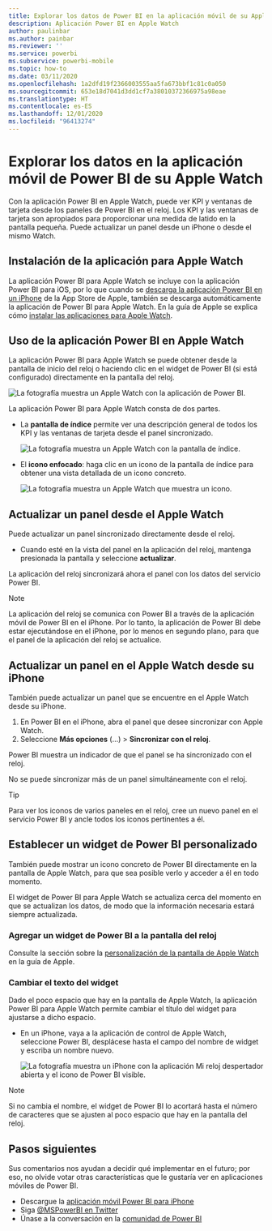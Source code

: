 ```yaml
---
title: Explorar los datos de Power BI en la aplicación móvil de su Apple Watch
description: Aplicación Power BI en Apple Watch
author: paulinbar
ms.author: painbar
ms.reviewer: ''
ms.service: powerbi
ms.subservice: powerbi-mobile
ms.topic: how-to
ms.date: 03/11/2020
ms.openlocfilehash: 1a2dfd19f2366003555aa5fa673bbf1c81c0a050
ms.sourcegitcommit: 653e18d7041d3dd1cf7a38010372366975a98eae
ms.translationtype: HT
ms.contentlocale: es-ES
ms.lasthandoff: 12/01/2020
ms.locfileid: "96413274"
---
```

# <a name="explore-your-data-in-the-power-bi-mobile-app-on-your-apple-watch"></a>Explorar los datos en la aplicación móvil de Power BI de su Apple Watch
Con la aplicación Power BI en Apple Watch, puede ver KPI y ventanas de tarjeta desde los paneles de Power BI en el reloj. Los KPI y las ventanas de tarjeta son apropiados para proporcionar una medida de latido en la pantalla pequeña. Puede actualizar un panel desde un iPhone o desde el mismo Watch.

## <a name="install-the-apple-watch-app"></a>Instalación de la aplicación para Apple Watch
La aplicación Power BI para Apple Watch se incluye con la aplicación Power BI para iOS, por lo que cuando se [descarga la aplicación Power BI en un iPhone](https://go.microsoft.com/fwlink/?LinkId=522062 "Descarga de la aplicación de iPhone") de la App Store de Apple, también se descarga automáticamente la aplicación de Power BI para Apple Watch. En la guía de Apple se explica cómo [instalar las aplicaciones para Apple Watch](https://support.apple.com/HT204784).

## <a name="use-the-power-bi-app-on-the-apple-watch"></a>Uso de la aplicación Power BI en Apple Watch
La aplicación Power BI para Apple Watch se puede obtener desde la pantalla de inicio del reloj o haciendo clic en el widget de Power BI (si está configurado) directamente en la pantalla del reloj.

![La fotografía muestra un Apple Watch con la aplicación de Power BI.](./media/mobile-apple-watch/pbi_aplwatch_complicatn240arrow.png)

La aplicación Power BI para Apple Watch consta de dos partes.

* La **pantalla de índice** permite ver una descripción general de todos los KPI y las ventanas de tarjeta desde el panel sincronizado.
  
  ![La fotografía muestra un Apple Watch con la pantalla de índice.](./media/mobile-apple-watch/pbi_aplwatch_indexscreen240.png)
* El **icono enfocado**: haga clic en un icono de la pantalla de índice para obtener una vista detallada de un icono concreto.
  
  ![La fotografía muestra un Apple Watch que muestra un icono.](./media/mobile-apple-watch/pbi_aplwatch_kpi.png)

## <a name="refresh-a-dashboard-from-your-apple-watch"></a>Actualizar un panel desde el Apple Watch
Puede actualizar un panel sincronizado directamente desde el reloj.

* Cuando esté en la vista del panel en la aplicación del reloj, mantenga presionada la pantalla y seleccione **actualizar**.

La aplicación del reloj sincronizará ahora el panel con los datos del servicio Power BI.

> [!NOTE]
> La aplicación del reloj se comunica con Power BI a través de la aplicación móvil de Power BI en el iPhone. Por lo tanto, la aplicación de Power BI debe estar ejecutándose en el iPhone, por lo menos en segundo plano, para que el panel de la aplicación del reloj se actualice.
> 
> 

## <a name="refresh-a-dashboard-on-your-apple-watch-from-your-iphone"></a>Actualizar un panel en el Apple Watch desde su iPhone
También puede actualizar un panel que se encuentre en el Apple Watch desde su iPhone.

1. En Power BI en el iPhone, abra el panel que desee sincronizar con Apple Watch. 
2. Seleccione **Más opciones** (...) > **Sincronizar con el reloj**.

Power BI muestra un indicador de que el panel se ha sincronizado con el reloj.

No se puede sincronizar más de un panel simultáneamente con el reloj.

> [!TIP]
> Para ver los iconos de varios paneles en el reloj, cree un nuevo panel en el servicio Power BI y ancle todos los iconos pertinentes a él.
> 
> 

## <a name="set-a-custom-power-bi-widget"></a>Establecer un widget de Power BI personalizado
También puede mostrar un icono concreto de Power BI directamente en la pantalla de Apple Watch, para que sea posible verlo y acceder a él en todo momento.

El widget de Power BI para Apple Watch se actualiza cerca del momento en que se actualizan los datos, de modo que la información necesaria estará siempre actualizada.

### <a name="add-a-power-bi-widget-to-your-watch-face"></a>Agregar un widget de Power BI a la pantalla del reloj
Consulte la sección sobre la [personalización de la pantalla de Apple Watch](https://support.apple.com/HT205536) en la guía de Apple.

### <a name="change-the-text-on-the-widget"></a>Cambiar el texto del widget
Dado el poco espacio que hay en la pantalla de Apple Watch, la aplicación Power BI para Apple Watch permite cambiar el título del widget para ajustarse a dicho espacio.

* En un iPhone, vaya a la aplicación de control de Apple Watch, seleccione Power BI, desplácese hasta el campo del nombre de widget y escriba un nombre nuevo.
  
  ![La fotografía muestra un iPhone con la aplicación Mi reloj despertador abierta y el icono de Power BI visible.](./media/mobile-apple-watch/pbi_aplwatch_oniphone.png)

> [!NOTE]
> Si no cambia el nombre, el widget de Power BI lo acortará hasta el número de caracteres que se ajusten al poco espacio que hay en la pantalla del reloj. 
> 
> 

## <a name="next-steps"></a>Pasos siguientes
Sus comentarios nos ayudan a decidir qué implementar en el futuro; por eso, no olvide votar otras características que le gustaría ver en aplicaciones móviles de Power BI. 

* Descargue la [aplicación móvil Power BI para iPhone](https://go.microsoft.com/fwlink/?LinkId=522062)
* Siga [@MSPowerBI en Twitter](https://twitter.com/MSPowerBI)
* Únase a la conversación en la [comunidad de Power BI](https://community.powerbi.com/)

